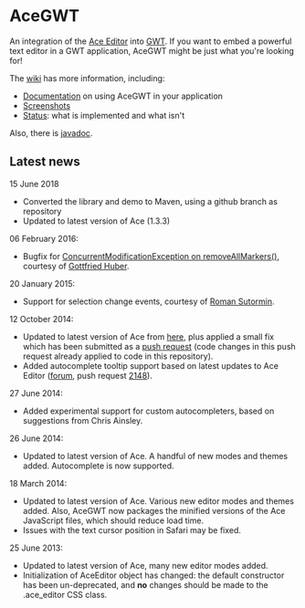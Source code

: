 # AceGWT

An integration of the [Ace Editor](http://ace.c9.io/) into [GWT](http://www.gwtproject.org/).  If you want to embed a powerful text editor in a GWT application, AceGWT might be just what you're looking for!

The [wiki](https://github.com/daveho/AceGWT/wiki) has more information, including:

* [Documentation](https://github.com/daveho/AceGWT/wiki/Documentation) on using AceGWT in your application
* [Screenshots](https://github.com/daveho/AceGWT/wiki/Screenshots)
* [Status](https://github.com/daveho/AceGWT/wiki/Status): what is implemented and what isn't

Also, there is [javadoc](http://daveho.github.io/AceGWT/api/).

## Latest news

15 June 2018

* Converted the library and demo to Maven, using a github branch as repository
* Updated to latest version of Ace (1.3.3)

06 February 2016:

* Bugfix for [ConcurrentModificationException on removeAllMarkers()](https://github.com/daveho/AceGWT/pull/25), courtesy of [Gottfried Huber](https://github.com/paxdei).

20 January 2015:

* Support for selection change events, courtesy of [Roman Sutormin](https://github.com/rsutormin).

12 October 2014:

* Updated to latest version of Ace from [here](https://github.com/ajaxorg/ace-builds/tree/master/src), plus applied a small fix which has been submitted as a [push request](https://github.com/ajaxorg/ace/pull/2189) (code changes in this push request already applied to code in this repository).
* Added autocomplete tooltip support based on latest updates to Ace Editor ([forum](https://groups.google.com/forum/#!topic/ace-discuss/M4vw4XdVzBU), push request [2148](https://github.com/ajaxorg/ace/pull/2148)).

27 June 2014:

* Added experimental support for custom autocompleters, based on suggestions from Chris Ainsley.

26 June 2014:

* Updated to latest version of Ace. A handful of new modes and themes added.  Autocomplete is now supported.

18 March 2014:

* Updated to latest version of Ace.  Various new editor modes and themes added.  Also, AceGWT now packages the minified versions of the Ace JavaScript files, which should reduce load time.
* Issues with the text cursor position in Safari may be fixed.

25 June 2013:

* Updated to latest version of Ace, many new editor modes added.
* Initialization of AceEditor object has changed: the default constructor has been un-deprecated, and **no** changes should be made to the .ace\_editor CSS class.
